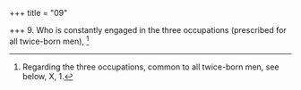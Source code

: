 +++
title = "09"

+++
9. Who is constantly engaged in the three occupations (prescribed for all twice-born men), [^6] 


[^6]:  Regarding the three occupations, common to all twice-born men, see below, X, 1.
